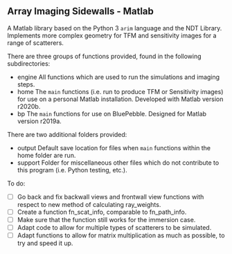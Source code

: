 ## Array Imaging Sidewalls - Matlab

A Matlab library based on the Python 3 `arim` language and the NDT Library. Implements more complex geometry for TFM and sensitivity images for a range of scatterers.

There are three groups of functions provided, found in the following subdirectories:
* engine
All functions which are used to run the simulations and imaging steps.
* home
The `main` functions (i.e. run to produce TFM or Sensitivity images) for use on a personal Matlab installation. Developed with Matlab version r2020b.
* bp
The `main` functions for use on BluePebble. Designed for Matlab version r2019a.
	
There are two additional folders provided:
* output
Default save location for files when `main` functions within the home folder are run.
* support
Folder for miscellaneous other files which do not contribute to this program (i.e. Python testing, etc.).
	
To do:
- [ ] Go back and fix backwall views and frontwall view functions with respect to new method of calculating ray_weights.
- [ ] Create a function fn_scat_info, comparable to fn_path_info.
- [ ] Make sure that the function still works for the immersion case.
- [ ] Adapt code to allow for multiple types of scatterers to be simulated.
- [ ] Adapt functions to allow for matrix multiplication as much as possible, to try and speed it up.